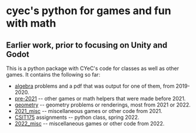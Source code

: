 # cyec's python for games and fun with math

## Earlier work, prior to focusing on Unity and Godot
This is a python package with CYeC's code for classes as well as other games. It contains the following so far:

- [algebra](algebra) problems and a pdf that was output for one of them, from 2019-2020.
- [pre-2021](pre-2021) -- other games or math helpers that were made before 2021.
- [geometry](geometry) -- geometry problems or renderings, most from 2021 or 2022.
- [2021_misc](2021_misc) -- miscellaneous games or other code from 2021.
- [CSIT175](csit175) assignments -- python class, spring 2022.
- [2022_misc](2022_misc) -- miscellaneous games or other code from 2022.
